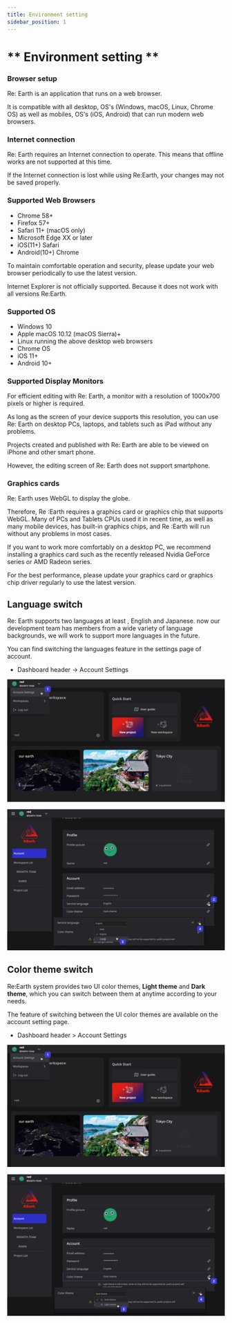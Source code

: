 ```yaml
---
title: Environment setting
sidebar_position: 1
---
```

# **  Environment setting  **

### Browser setup

Re: Earth is an application that runs on a web browser.

It is compatible with all desktop, OS's (Windows, macOS, Linux, Chrome OS) as well as mobiles, OS's (iOS, Android) that can run modern web browsers.

### Internet connection 

Re: Earth requires an Internet connection to operate. This means that offline works are not supported at this time.

If the Internet connection is lost while using Re:Earth, your changes may not be saved properly.

### Supported Web Browsers 

- Chrome 58+
- Firefox 57+
- Safari 11+ (macOS only)
- Microsoft Edge XX or later
- iOS(11+) Safari
- Android(10+) Chrome

To maintain comfortable operation and security, please update your web browser periodically to use the latest version.

Internet Explorer is not officially supported. Because it does not work with all versions Re:Earth.

### Supported OS 

- Windows 10
- Apple macOS 10.12 (macOS Sierra)+
- Linux running the above desktop web browsers
- Chrome OS
- iOS 11+
- Android 10+

### Supported Display Monitors 

For efficient editing with Re: Earth, a monitor with a resolution of 1000x700 pixels or higher is required.

As long as the screen of your device supports this resolution, you can use Re: Earth on desktop PCs, laptops, and tablets such as iPad without any problems.

Projects created and published with Re: Earth are able to be viewed on iPhone and other smart phone.

However, the editing screen of Re: Earth does not support smartphone.

### Graphics cards 

Re: Earth uses WebGL to display the globe.

Therefore, Re :Earth requires a graphics card or graphics chip that supports WebGL. Many of PCs and Tablets CPUs used it in recent time, as well as many mobile devices, has built-in graphics chips, and Re :Earth will run without any problems in most cases.

If you want to work more comfortably on a desktop PC, we recommend installing a graphics card such as the recently released Nvidia GeForce series or AMD Radeon series.

For the best performance, please update your graphics card or graphics chip driver regularly to use the latest version.

## **Language switch**

Re: Earth supports two languages at least , English and Japanese. now our development team has members from a wide variety of language backgrounds, we will work to support more languages in the future.

You can find switching the languages feature in the settings page of account.

- Dashboard header -> Account Settings

![envSetting_image](./img/1.png)

![envSetting_image](./img/2.png)

## **Color theme switch**

Re:Earth system provides two UI color themes, **Light theme** and **Dark theme**, which you can switch between them at anytime according to your needs.

The feature of switching between the UI color themes are available on the account setting page.

- Dashboard header > Account Settings

![envSetting_image](./img/3.png)

![envSetting_image](./img/4.png)
